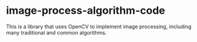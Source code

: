 # image-process-algorithm-code
This is a library that uses OpenCV to implement image processing, including many traditional and common algorithms.
